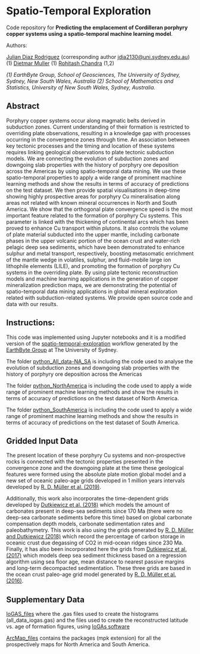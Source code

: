 # Spatio-Temporal Exploration 

Code repository for **Predicting the emplacement of Cordilleran porphyry copper systems using a spatio-temporal machine learning model**.

Authors:

[Julian Diaz Rodriguez](https://github.com/geo-julian) (corresponding author jdia2130@uni.sydney.edu.au) (1)
[Dietmar Muller](https://github.com/dietmarmuller) (1)
[Rohitash Chandra](https://github.com/rohitash-chandra) (1,2)

*(1) EarthByte Group, School of Geosciences, The University of Sydney, Sydney, New South Wales, Australia*
*(2) School of Mathematics and Statistics, University of New South Wales, Sydney, Australia.*

## Abstract
Porphyry copper systems occur along magmatic belts derived in subduction zones. Current understanding of their formation is restricted to overriding plate observations, resulting in a knowledge gap with processes occurring in the convergence zones through time. An association between key tectonic processes and the timing and location of these systems requires linking geological observations to plate tectonic subduction models. We are connecting the evolution of subduction zones and downgoing slab properties with the history of porphyry ore deposition across the Americas by using spatio-temporal data mining. We use these spatio-temporal properties to apply a wide range of prominent machine learning methods and show the results in terms of accuracy of predictions on the test dataset. We then provide spatial visualisations in deep-time showing highly prospective areas for porphyry Cu mineralisation along areas not related with known mineral occurrences in North and South America. We show that the orthogonal plate convergence speed is the most important feature related to the formation of porphyry Cu systems. This parameter is linked with the thickening of continental arcs which has been proved to enhance Cu transport within plutons. It also controls the volume of plate material subducted into the upper mantle, including carbonate phases in the upper volcanic portion of the ocean crust and water-rich pelagic deep sea sediments, which have been demonstrated to enhance sulphur and metal transport, respectively, boosting metasomatic enrichment of the mantle wedge in volatiles, sulphur, and fluid-mobile large ion lithophile elements (LILE), and promoting the formation of porphyry Cu systems in the overriding plate. By using plate tectonic reconstruction models and machine learning applications in the generation of copper mineralization prediction maps, we are demonstrating the potential of spatio-temporal data mining applications in global mineral exploration related with subduction-related systems. We provide open source code and data with our results.

## Instructions:
This code was implemented using Jupyter notebooks and it is a modified version of the [spatio-temporal-exploration](https://github.com/EarthByte/spatio-temporal-exploration) workflow generated by the [EarthByte Group](https://github.com/EarthByte) at The University of Sydney. 

The folder [python_All_data-NA_SA](https://github.com/geo-julian/spatiotemporal_exploration/tree/main/python_All_data-NA_SA) is including the code used to analyse the evolution of subduction zones and downgoing slab properties with the history of porphyry ore deposition across the Americas

The folder [python_NorthAmerica](https://github.com/geo-julian/spatiotemporal_exploration/tree/main/python_NorthAmerica) is including the code used to apply a wide range of prominent machine learning methods and show the results in terms of accuracy of predictions on the test dataset of North America.

The folder [python_SouthAmerica](https://github.com/geo-julian/spatiotemporal_exploration/tree/main/python_SouthAmerica) is including the code used to apply a wide range of prominent machine learning methods and show the results in terms of accuracy of predictions on the test dataset of South America.

## Gridded Input Data
The present location of these porphyry Cu systems and non-prospective rocks is connected with the tectonic properties presented in the convergence zone and the downgoing plate at the time these geological features were formed using the absolute plate motion global model and a new set of oceanic paleo-age grids developed in 1 million years intervals developed by [R. D. Müller et al. (2019)](https://agupubs.onlinelibrary.wiley.com/doi/full/10.1029/2018TC005462).


Additionally, this work also incorporates the time-dependent grids developed by [Dutkiewicz et al. (2018)](https://www.earthbyte.org/webdav/ftp/Data_Collections/Dutkiewicz_etal_2019_Geology/carbonate_sediment_thickness_grids/) which models the amount of carbonates present in deep-sea sediments since 170 Ma (there were no deep-sea carbonate sediments before this time) based on global carbonate compensation depth models, carbonate sedimentation rates and paleobathymetry. This work is also using the grids generated by [R. D. Müller and Dutkiewicz (2018)](https://www.earthbyte.org/webdav/ftp/Data_Collections/Muller_Dutkiewicz_2018_SciAdv/Supplementary_grids/oceanic_crustal_C02_grids/) which record the percentage of carbon storage in oceanic crust due degassing of CO2 in mid-ocean ridges since 230 Ma. Finally, it has also been incorporated here the grids from [Dutkiewicz et al. (2017)](https://www.earthbyte.org/webdav/ftp/Data_Collections/Dutkiewicz_etal_2017_G3/sediment_thickness_grids/) which models deep sea sediment thickness based on a regression algorithm using sea floor age, mean distance to nearest passive margins and long-term decompacted sedimentation. These three grids are based in the ocean crust paleo-age grid model generated by [R. D. Müller et al. (2016)](https://www.earthbyte.org/webdav/ftp/Data_Collections/Muller_Dutkiewicz_2018_SciAdv/Supplementary_grids/age_grids_AREPS2016/).


## Supplementary Data

[IoGAS_files](https://github.com/geo-julian/spatiotemporal_exploration/tree/main/python/IoGAS_files) where the .gas files used to create the histograms (all_data_iogas.gas) and the files used to create the reconstructed latitude vs. age of formation figures, using [IoGAs software](https://reflexnow.com/product/iogas/) 

[ArcMap_files](https://github.com/geo-julian/spatiotemporal_exploration/tree/main/python/ArcMap_files) contains the packages (mpk extension) for all the prospectively maps for North America and South America.







 


